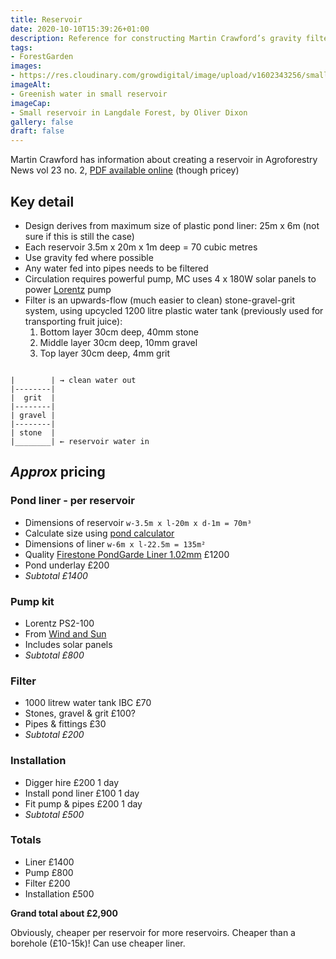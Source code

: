 ```yaml
---
title: Reservoir
date: 2020-10-10T15:39:26+01:00
description: Reference for constructing Martin Crawford’s gravity filtered reservoir
tags: 
- ForestGarden
images: 
- https://res.cloudinary.com/growdigital/image/upload/v1602343256/small-reservoir-langdale-forest.jpg
imageAlt:
- Greenish water in small reservoir
imageCap:
- Small reservoir in Langdale Forest, by Oliver Dixon
gallery: false
draft: false
---
```


Martin Crawford has information about creating a reservoir in Agroforestry News vol 23 no. 2, [PDF available online](https://www.agroforestry.co.uk/product-category/publications/agroforestry-news/back-issues/) (though pricey)

## Key detail

* Design derives from maximum size of plastic pond liner: 25m x 6m (not sure if this is still the case)
* Each reservoir 3.5m x 20m x 1m deep = 70 cubic metres
* Use gravity fed where possible
* Any water fed into pipes needs to be filtered
* Circulation requires powerful pump, MC uses 4 x 180W solar panels to power [Lorentz](https://www.lorentz.de) pump
* Filter is an upwards-flow (much easier to clean) stone-gravel-grit system, using upcycled 1200 litre plastic water tank (previously used for transporting fruit juice):
  1. Bottom layer 30cm deep, 40mm stone
  2. Middle layer 30cm deep, 10mm gravel
  3. Top layer 30cm deep, 4mm grit

```

|        | → clean water out
|--------|
|  grit  |
|--------|
| gravel |
|--------|
| stone  |
|________| ← reservoir water in

```

## _Approx_ pricing 

### Pond liner - per reservoir

* Dimensions of reservoir `w-3.5m x l-20m x d-1m = 70m³`
* Calculate size using [pond calculator](https://www.aqualinersdirect.co.uk/pond-liner-calculator)
* Dimensions of liner `w-6m x l-22.5m = 135m²`
* Quality [Firestone PondGarde Liner 1.02mm](https://www.aqualinersdirect.co.uk/pond-liners/firestone-pondgard-liner-1-02mm) £1200
* Pond underlay £200
* _Subtotal £1400_

### Pump kit

* Lorentz PS2-100
* From [Wind and Sun](https://www.windandsun.co.uk/)
* Includes solar panels
* _Subtotal £800_

### Filter

* 1000 litrew water tank IBC £70
* Stones, gravel & grit £100?
* Pipes & fittings £30
* _Subtotal £200_

### Installation 

* Digger hire £200 1 day
* Install pond liner £100 1 day 
* Fit pump & pipes £200 1 day
* _Subtotal £500_

### Totals

* Liner £1400
* Pump £800
* Filter £200
* Installation £500

**Grand total about £2,900**

Obviously, cheaper per reservoir for more reservoirs. Cheaper than a borehole (£10-15k)! Can use cheaper liner.